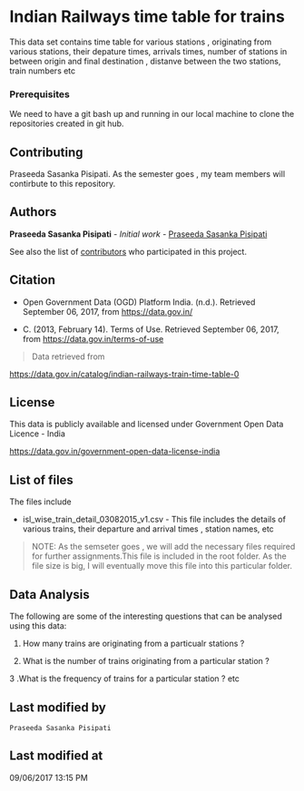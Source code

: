 # Indian Railways time table for trains 

This data set contains time table for various stations , originating from various stations, their depature times, arrivals times, number of stations in between origin and final destination , distanve between the two stations, train numbers etc


### Prerequisites

We need to have a git bash up and running in our local machine to clone the repositories created in git hub.

## Contributing

Praseeda Sasanka Pisipati. As the semester goes , my team members will contirbute to this repository.

## Authors

**Praseeda Sasanka Pisipati** - *Initial work* - [Praseeda Sasanka Pisipati](https://github.com/PraseedaSasankaPisipati)

See also the list of [contributors](https://github.com/PraseedaSasankaPisipati/Assignment-1-D2Decisions/graphs/contributors) who participated in this project.

## Citation

* Open Government Data (OGD) Platform India. (n.d.). Retrieved September 06, 2017, from https://data.gov.in/

* C. (2013, February 14). Terms of Use. Retrieved September 06, 2017, from https://data.gov.in/terms-of-use

>Data retrieved from

  https://data.gov.in/catalog/indian-railways-train-time-table-0
   
## License 

This data is publicly available and licensed under Government Open Data Licence - India

https://data.gov.in/government-open-data-license-india
 
## List of files 

The files include 

* isl_wise_train_detail_03082015_v1.csv - This file includes the details of various trains, their departure and arrival times , station names, etc 

> NOTE: As the semseter goes , we will add the necessary files required for further assignments.This file is included in the root folder. As the file size is big, I will eventually move this file into this particular folder.

## Data Analysis

The following are some of the interesting questions that can be analysed using this data:

1. How many trains are originating from a particualr stations ?

2. What is the number of trains originating from a particular station ?

3 .What is the frequency of trains for a particular station ? etc

## Last modified by
    Praseeda Sasanka Pisipati

## Last modified at
   09/06/2017 13:15 PM  

